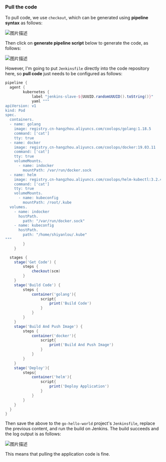 ### Pull the code

To pull code, we use `checkout`, which can be generated using **pipeline syntax** as follows:

![图片描述](https://doc.shiyanlou.com/courses/10022/2123746/089a94e74f5cbffadab74cf1f2bdd5da-0/wm)

Then click on **generate pipeline script** below to generate the code, as follows:

![图片描述](https://doc.shiyanlou.com/courses/10022/2123746/c684b4841f076112bc5bec3f10380eb0-0/wm)

However, I'm going to put `Jenkinsfile` directly into the code repository here, so **pull code** just needs to be configured as follows:

```groovy
pipeline {
  agent {
        kubernetes {
            label "jenkins-slave-${UUUID.randomUUUID().toString()}"
            yaml """
apiVersion: v1
kind: Pod
spec.
  containers.
  - name: golang
    image: registry.cn-hangzhou.aliyuncs.com/coolops/golang:1.18.5
    command: ['cat']
    tty: true
  - name: docker
    image: registry.cn-hangzhou.aliyuncs.com/coolops/docker:19.03.11
    command: ['cat']
    tty: true
    volumeMounts.
      - name: indocker
        mountPath: /var/run/docker.sock
  - name: helm
    image: registry.cn-hangzhou.aliyuncs.com/coolops/helm-kubectl:3.2.4
    command: ['cat']
    tty: true
    volumeMounts.
      - name: kubeconfig
        mountPath: /root/.kube
  volumes.
    - name: indocker
      hostPath.
        path: "/var/run/docker.sock"
    - name: kubeconfig
      hostPath.
        path: "/home/shiyanlou/.kube"
"""
        }
    }

  stages {
    stage('Get Code') {
        steps {
            checkout(scm)
        }
    }
    stage('Build Code') {
        steps {
            container('golang'){
                script{
                    print('Build Code')
                }
            }
        }
    }
    stage('Build And Push Image') {
        steps {
            container('docker'){
                script{
                    print('Build And Push Image')
                }
            }
        }
    }
    stage('Deploy'){
        steps{
            container('helm'){
                script{
                    print('Deploy Application')
                }
            }
        }
    }
  }
}
```

Then save the above to the `go-hello-world` project's `Jenkinsfile`, replace the previous content, and run the build on Jenkins. The build succeeds and the log output is as follows:

![图片描述](https://doc.shiyanlou.com/courses/10022/2123746/852aeee85c3ff4ed7a42f03a58b88390-0/wm)

This means that pulling the application code is fine.
